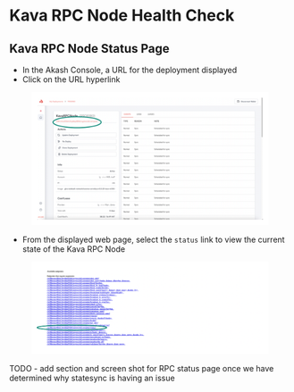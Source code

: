 # Kava RPC Node Health Check

## Kava RPC Node Status Page

* In the Akash Console, a URL for the deployment displayed
* Click on the URL hyperlink

<figure><img src="../../../.gitbook/assets/akashConsoleDeploymentURI.png" alt=""><figcaption></figcaption></figure>

* From the displayed web page, select the `status` link to view the current state of the Kava RPC Node

<figure><img src="../../../.gitbook/assets/akashConsoleNodeStatus.png" alt=""><figcaption></figcaption></figure>

TODO - add section and screen shot for RPC status page once we have determined why statesync is having an issue
